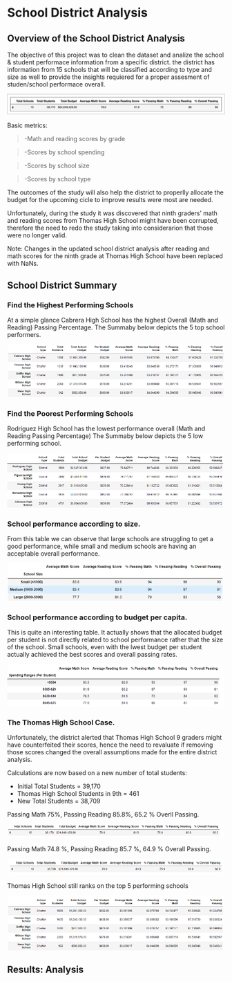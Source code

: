 # School District Analysis

## Overview of the School District Analysis

The objective of this project was to clean the dataset and analize the school & student performace information from a specific district. the district has information from 15 schools that will be classified according to type and size as well to provide the insights requiered for a proper assesment of studen/school performace overall.

![](Resources/data-4-7-1-output-district-summary.png)

Basic metrics:
> -Math and reading scores by grade

> -Scores by school spending

> -Scores by school size

> -Scores by school type

The outcomes of the study will also help the district to properlly allocate the budget for the upcoming cicle to improve results were most are needed.

Unfortunately, during the study it was discovered that ninth graders’ math and reading scores from Thomas High School might have been corrupted, therefore the need to redo the study taking into considerarion that those were no longer valid.

Note: Changes in the updated school district analysis after reading and math scores for the ninth grade at Thomas High School have been replaced with NaNs.




## School District Summary
### Find the Highest Performing Schools
At a simple glance Cabrera High School has the highest Overall (Math and Reading) Passing Percentage.
The Summaby below depicts the 5 top school performers.

![](Resources/TOP5.PNG)

### Find the Poorest Performing Schools

Rodriguez High School has the lowest performance overall (Math and Reading Passing Percentage)
The Summaby below depicts the 5 low performing school.

![](Resources/BOTTOM5.PNG)

### School performance according to size.

From this table we can observe that large schools are struggling to get a good performance, while small and medium schools are having an acceptable overall performance.

![](Resources/size.PNG)

### School performance according to budget per capita.

This is quite an interesting table. It actually shows that the allocated budget per student is not directly related to school performance rather that the size of the school. Small schools, even with the lwest budget per student actually achieved the best scores and overall passing rates.

![](Resources/budget.PNG)

### The Thomas High School Case.

Unfortunately, the district alerted that Thomas High School 9 graders might have counterfeited their scores, hence the need to revaluate if removing those scores changed the overall assumptions made for the entire district analysis.

Calculations are now based on a new number of total students:

- Initial Total Students = 39,170
- Thomas High School Students in 9th = 461
- New Total Students = 38,709

Passing Math 75%, Passing Reading 85.8%,  65.2 % Overll Passing.

![](Resources/1.PNG)

Passing Math 74.8 %, Passing Reading 85.7 %,  64.9 % Overall Passing.

![](Resources/2.PNG)

Thomas High School still ranks on the top 5 performing schools

![](Resources/THS2.PNG)

## Results: Analysis
